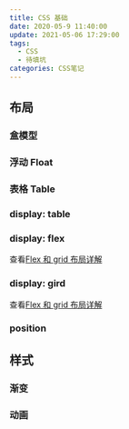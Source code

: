 ```yaml
---
title: CSS 基础
date: 2020-05-9 11:40:00
update: 2021-05-06 17:29:00
tags:
  - CSS
  - 待填坑
categories: CSS笔记
---
```


## 布局

<!--more-->

### 盒模型

<!-- 垂直居中 -->
<!-- 水平居中 -->

### 浮动 Float

### 表格 Table

### display: table
### display: flex

查看[Flex 和 grid 布局详解](/css/flex.md)
### display: gird

查看[Flex 和 grid 布局详解](/css/flex.md)
### position

## 样式

### 渐变

### 动画